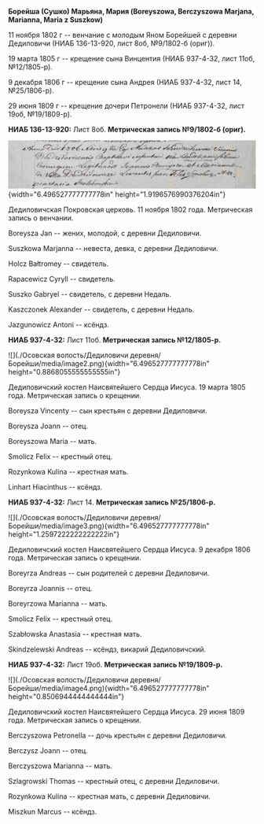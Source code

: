 **Борейша (Сушко) Марьяна, Мария (Boreyszowa, Berczyszowa Marjana,
Marianna, Maria z Suszkow)**

11 ноября 1802 г -- венчание с молодым Яном Борейшей с деревни
Дедиловичи (НИАБ 136-13-920, лист 8об, №9/1802-б (ориг)).

19 марта 1805 г -- крещение сына Винцентия (НИАБ 937-4-32, лист 11об,
№12/1805-р).

9 декабря 1806 г -- крещение сына Андрея (НИАБ 937-4-32, лист 14,
№25/1806-р).

29 июня 1809 г -- крещение дочери Петронели (НИАБ 937-4-32, лист 19об,
№19/1809-р).

**НИАБ 136-13-920:** Лист 8об. **Метрическая запись №9/1802-б (ориг).**

![](./media/cc234884cd16915e722013ba327bec3e18b645b6.png){width="6.496527777777778in"
height="1.9196576990376204in"}

Дедиловичская Покровская церковь. 11 ноября 1802 года. Метрическая
запись о венчании.

Boreysza Jan -- жених, молодой, с деревни Дедиловичи.

Suszkowa Marjanna -- невеста, девка, с деревни Дедиловичи.

Holcz Bałtromey -- свидетель.

Rapacewicz Cyryll -- свидетель.

Suszko Gabryel -- свидетель, с деревни Недаль.

Kaszczonek Alexander -- свидетель, с деревни Недаль.

Jazgunowicz Antoni -- ксёндз.

**НИАБ 937-4-32:** Лист 11об. **Метрическая запись №12/1805-р.**

![](./Осовская волость/Дедиловичи деревня/Борейши/media/image2.png){width="6.496527777777778in"
height="0.8868055555555555in"}

Дедиловичский костел Наисвятейшего Сердца Иисуса. 19 марта 1805 года.
Метрическая запись о крещении.

Boreysza Vincenty -- сын крестьян с деревни Дедиловичи.

Boreysza Joann -- отец.

Boreyszowa Maria -- мать.

Smolicz Felix -- крестный отец.

Rozynkowa Kulina -- крестная мать.

Linhart Hiacinthus -- ксёндз.

**НИАБ 937-4-32:** Лист 14. **Метрическая запись №25/1806-р.**

![](./Осовская волость/Дедиловичи деревня/Борейши/media/image3.png){width="6.496527777777778in"
height="1.2597222222222222in"}

Дедиловичский костел Наисвятейшего Сердца Иисуса. 9 декабря 1806 года.
Метрическая запись о крещении.

Boreyrza Andreas -- сын родителей с деревни Дедиловичи.

Boreyrza Joannis -- отец.

Boreyrzowa Marianna -- мать.

Smolicz Felix -- крестный отец.

Szabłowska Anastasia -- крестная мать.

Skindzelewski Andreas -- ксёндз, викарий Дедиловичский.

**НИАБ 937-4-32:** Лист 19об. **Метрическая запись №19/1809-р.**

![](./Осовская волость/Дедиловичи деревня/Борейши/media/image4.png){width="6.496527777777778in"
height="0.8506944444444444in"}

Дедиловичский костел Наисвятейшего Сердца Иисуса. 29 июня 1809 года.
Метрическая запись о крещении.

Berczyszowa Petronella -- дочь крестьян с деревни Дедиловичи.

Berczysz Joann -- отец.

Berczyszowa Marianna -- мать.

Szlagrowski Thomas -- крестный отец, с деревни Дедиловичи.

Rozynkowa Kulina -- крестная мать, с деревни Дедиловичи.

Miszkun Marcus -- ксёндз.
